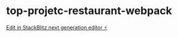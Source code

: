 # top-projetc-restaurant-webpack

[Edit in StackBlitz next generation editor ⚡️](https://stackblitz.com/~/github.com/Mariutti/top-projetc-restaurant-webpack)